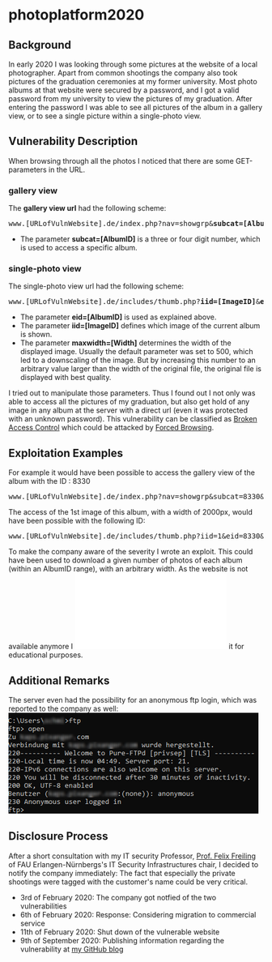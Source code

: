 # photoplatform2020

## Background

In early 2020 I was looking through some pictures at the website of a local photographer. Apart from common shootings the company also took pictures of the graduation ceremonies at my former university. Most photo albums at that website were secured by a password, and I got a valid password from my university to view the pictures of my graduation.
After entering the password I was able to see all pictures of the album in a gallery view, or to see a single picture within a single-photo view. 


## Vulnerability Description

When browsing through all the photos I noticed that there are some GET-parameters in the URL.

### gallery view
The **gallery view url** had the following scheme:
<pre>www.[URLofVulnWebsite].de/index.php?nav=showgrp&<b>subcat=[AlbumID]</b>&HC=1000</pre>
- The parameter **subcat=[AlbumID]** is a three or four digit number, which is used to access a specific album.
  
### single-photo view
The single-photo view url had the following scheme:
<pre>www.[URLofVulnWebsite].de/includes/thumb.php?<b>iid=[ImageID]</b>&<b>eid=[AlbumID]</b>&<b>maxwidth=[Width]</b></pre>
- The parameter **eid=[AlbumID]** is used as explained above.
- The parameter **iid=[ImageID]** defines which image of the current album is shown.
- The parameter **maxwidth=[Width]** determines the width of the displayed image. Usually the default parameter was set to 500, which led to a downscaling of the image. But by increasing this number to an arbitrary value larger than the width of the original file, the original file is displayed with best quality.

I tried out to manipulate those parameters. Thus I found out I not only was able to access all the pictures of my graduation, but also get hold of any image in any album at the server with a direct url (even it was protected with an unknown password). This vulnerability can be classified as [Broken Access Control](https://owasp.org/www-community/Broken_Access_Control) which could be attacked by [Forced Browsing](https://owasp.org/www-community/attacks/Forced_browsing).

## Exploitation Examples

For example it would have been possible to access the gallery view of the album with the ID : 8330
<pre>www.[URLofVulnWebsite].de/index.php?nav=showgrp&subcat=8330&HC=1000</pre>

The access of the 1st image of this album, with a width of 2000px, would have been possible with the following ID:
<pre>www.[URLofVulnWebsite].de/includes/thumb.php?iid=1&eid=8330&maxwidth=2000</pre>

To make the company aware of the severity I wrote an exploit. This could have been used to download a given number of photos of each album (within an AlbumID range), with an arbitrary width. As the website is not available anymore I ![published](files/AutomaticPhotoExtraction.py) it for educational purposes.

## Additional Remarks
The server even had the possibility for an anonymous ftp login, which was reported to the company as well:
![AnonymousFTPLogin](images/FTP.png)


## Disclosure Process

After a short consultation with my IT security Professor, [Prof. Felix Freiling](https://www.cs1.tf.fau.de/person/felix-freiling/) of FAU Erlangen-Nürnbergs's IT Security Infrastructures chair, I decided to notify the company immediately: The fact that especially the private shootings were tagged with the customer's name could be very critical.

- 3rd of February 2020: The company got notfied of the two vulnerabilities
- 6th of February 2020: Response: Considering migration to commercial service 
- 11th of February 2020: Shut down of the vulnerable website
- 9th of September 2020: Publishing information regarding the vulnerability at [my GitHub blog](https://github.com/Id3aFly/security_reports)
